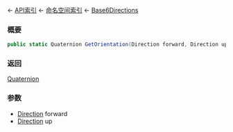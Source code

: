 ← [API索引](Api-Index) ← [命名空间索引](Namespace-Index) ← [Base6Directions](VRageMath.Base6Directions)

### 概要

```csharp
public static Quaternion GetOrientation(Direction forward, Direction up)
```

### 返回

[Quaternion](VRageMath.Quaternion)

### 参数

* [Direction](VRageMath.Base6Directions+Direction) forward
* [Direction](VRageMath.Base6Directions+Direction) up
